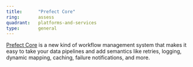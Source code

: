 ```yaml
---
title:      "Prefect Core"
ring:       assess
quadrant:   platforms-and-services
type:       general
---
```


[Prefect Core](https://www.prefect.io/products/core/) is a new kind of workflow management system that makes it easy to take your data pipelines and add semantics like retries, logging, dynamic mapping, caching, failure notifications, and more.